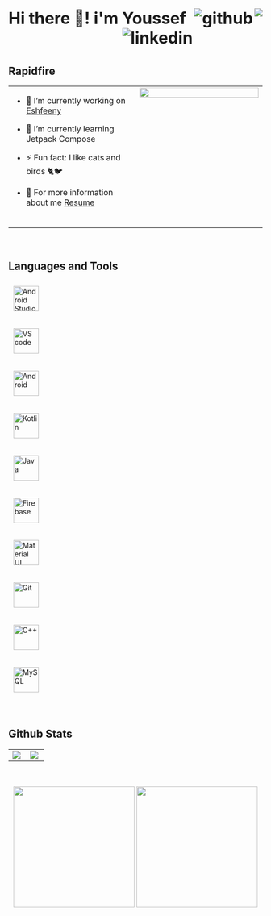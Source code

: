 <h2 align="left" style="font-size: 2rem;">
  Hi there 👋! i'm Youssef
    <a>
        <img align="right" src="https://kounter.tk/badge/YoussefmSaber.kounter?label=&color=52796f&style=for-the-badge&cntSuffix=%20Profile%20Views&silent=false" />
  </a>
    <a href="https://github.com/YoussefmSaber" target="_blank">
        <img align="right" src=https://img.shields.io/badge/github-%2324292e.svg?&style=for-the-badge&logo=github&logoColor=white alt=github style="margin-bottom: 5px;" />
    </a>
    <a href="https://linkedin.com/in/youssefmohammedsaber" target="_blank">
        <img align="right" src=https://img.shields.io/badge/linkedin-%231E77B5.svg?&style=for-the-badge&logo=linkedin&logoColor=white alt=linkedin style="margin-bottom: 5px;" />
    </a>  
</h2>

<br/>  

## Rapidfire  
<table>
<tr>
<td valign="top" width="50%">

- 🔭 I’m currently working on [Eshfeeny](https://github.com/YoussefmSaber/Eshfeeny)  
  

- 🌱 I’m currently learning Jetpack Compose  
  

- ⚡ Fun fact: I like cats and birds 🐈🐦


- 📃 For more information about me [Resume](https://docs.google.com/document/d/1QiXNORZgSE_DfJCL3a3pDyjjq_GKy2QdKsr6jWHwQqU/edit?usp=sharing)
<br>  

</td>
<td valign="top" width="50%">

<div align="center">
<img src="https://cdn.discordapp.com/attachments/981587143094845490/1074368823651749918/octocat-1676010233258.png" align="center" style="width: 100%" />
</div>  

</td>
</tr>
</table>  

<br/>  


## Languages and Tools  
<div>  
<!-- android studio icon -->
<span>
<a href="https://developer.android.com/studio" target="_blank"><img style="margin: 10px" src="https://1.bp.blogspot.com/-LgTa-xDiknI/X4EflN56boI/AAAAAAAAPuk/24YyKnqiGkwRS9-_9suPKkfsAwO4wHYEgCLcBGAsYHQ/s0/image9.png" alt="Android Studio" height="50" /></a> 

<!-- vscode icon -->
<a href="https://code.visualstudio.com/" target="_blank"><img style="margin: 10px" src="https://upload.wikimedia.org/wikipedia/commons/thumb/9/9a/Visual_Studio_Code_1.35_icon.svg/512px-Visual_Studio_Code_1.35_icon.svg.png?20210804221519" alt="VS code" height="50" /></a>  

<!-- android icon -->
<a href="https://www.android.com/intl/en_in/" target="_blank"><img style="margin: 10px" src="https://profilinator.rishav.dev/skills-assets/android-original-wordmark.svg" alt="Android" height="50" /></a>  

<!-- kotlin icon -->
<a href="https://kotlinlang.org/" target="_blank"><img style="margin: 10px" src="https://profilinator.rishav.dev/skills-assets/kotlinlang-icon.svg" alt="Kotlin" height="50" /></a>  

<!-- java icon -->
<a href="https://www.java.com/" target="_blank"><img style="margin: 10px" src="https://profilinator.rishav.dev/skills-assets/java-original-wordmark.svg" alt="Java" height="50" /></a>  

<!-- firebase icon -->
<a href="https://firebase.google.com/" target="_blank"><img style="margin: 10px" src="https://profilinator.rishav.dev/skills-assets/firebase.png" alt="Firebase" height="50" /></a> 

<!-- matrial ui icon -->
<a href="https://mui.com/" target="_blank"><img style="margin: 10px" src="https://profilinator.rishav.dev/skills-assets/mui.png" alt="Material UI" height="50" /></a>  

<!-- github icon -->
<a href="https://github.com/" target="_blank"><img style="margin: 10px" src="https://profilinator.rishav.dev/skills-assets/git-scm-icon.svg" alt="Git" height="50" /></a>  

<!-- c++ icon -->
<a href="https://www.cplusplus.com/" target="_blank"><img style="margin: 10px" src="https://profilinator.rishav.dev/skills-assets/cplusplus-original.svg" alt="C++" height="50" /></a>  

<!-- mySql icon -->
<a href="https://www.mysql.com/" target="_blank"><img style="margin: 10px" src="https://profilinator.rishav.dev/skills-assets/mysql-original-wordmark.svg" alt="MySQL" height="50" /></a>  
</span>
</div> 

<br/>  


## Github Stats  
<table>
<tr>
<td valign="top" width="50%">

<img src="https://github-readme-stats.vercel.app/api?username=YoussefmSaber&show_icons=true&theme=vue-dark&count_private=true&hide_border=true" align="left" />

</td>
<td valign="top" width="50%">

<img src="https://github-readme-stats.vercel.app/api/top-langs/?username=YoussefmSaber&theme=vue-dark&hide_border=true&layout=compact" align="left"/>

</td>
</tr>
</table>  

<br/>  
<br/>  
<div align="center">
  <img src="https://cdn.discordapp.com/attachments/981587143094845490/1074381569604726815/Untitled_video_-_Made_with_Clipchamp.gif"  width="240" height="240"/>
  <img src="https://cdn.discordapp.com/attachments/981587143094845490/1074382109487136829/Untitled_video_-_Made_with_Clipchamp_1.gif" width="240" height="240" />
<div/>